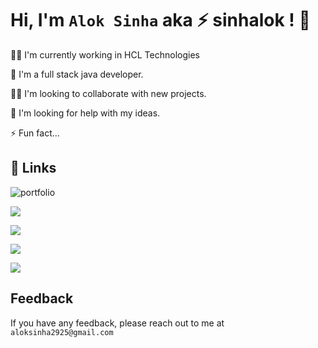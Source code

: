 

<!--
**sinhalok/sinhalok** is a ✨ _special_ ✨ repository because its `README.md` (this file) appears on your GitHub profile.

Here are some ideas to get you started:

- 🔭 I’m currently working on ...
- 🌱 I’m currently learning ...
- 👯 I’m looking to collaborate on ...
- 🤔 I’m looking for help with ...
- 💬 Ask me about ...
- 📫 How to reach me: ...
- 😄 Pronouns: ...
- ⚡ Fun fact: ...
-->


# Hi, I'm `Alok Sinha` aka ⚡️ sinhalok ! 👋




👩‍💻 I'm currently working in HCL Technologies

🧠 I'm a full stack java developer.

👯‍♀️ I'm looking to collaborate with new projects.

🤔 I'm looking for help with my ideas.

⚡️ Fun fact...


## 🔗 Links
![portfolio](https://img.shields.io/badge/my_portfolio-000?style=for-the-badge&logo=ko-fi&logoColor=white)

[![](https://img.shields.io/badge/linkedin-000407?style=for-the-badge&logo=linkedin&logoColor=white)](https://www.linkedin.com/in/sinhalok/)  

[![](https://img.shields.io/badge/facebook-000407?style=for-the-badge&logo=facebook&logoColor=white)](https://www.facebook.com/siinhalok/)

[![](https://img.shields.io/badge/instagram-000407?style=for-the-badge&logo=instagram&logoColor=white)](https://www.instagram.com/sinhalok/)

[![](https://img.shields.io/badge/blog-000407?style=for-the-badge&logo=gmail&logoColor=white)](https://sinharavi.blogspot.com/)
## Feedback

If you have any feedback, please reach out to me at `aloksinha2925@gmail.com`


